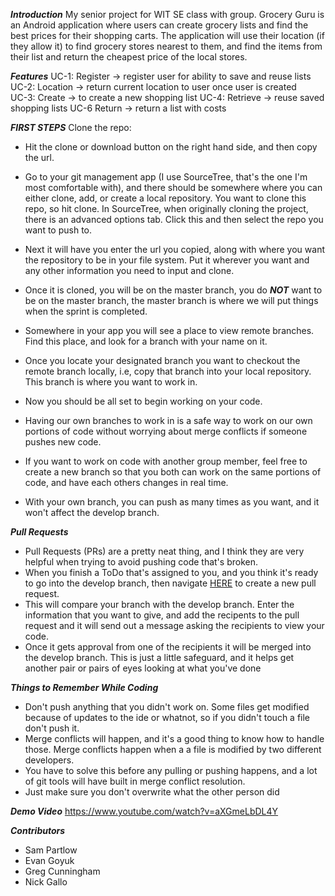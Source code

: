 ***Introduction***
My senior project for WIT SE class with group. Grocery Guru is an Android application where users can create grocery lists and find the best prices for their shopping carts. The application will use their location (if they allow it) to find grocery stores nearest to them, and find the items from their list and return the cheapest price of the local stores. 

***Features***
UC-1: Register -> register user for ability to save and reuse lists
UC-2: Location -> return current location to user once user is created  
UC-3: Create -> to create a new shopping list
UC-4: Retrieve -> reuse saved shopping lists
UC-6 Return -> return a list with costs

***FIRST STEPS***
Clone the repo:
* Hit the clone or download button on the right hand side, and then copy the url.

* Go to your git management app (I use SourceTree, that's the one I'm most comfortable with), and there should be somewhere where you can     either clone, add, or create a local repository. You want to clone this repo, so hit clone. In SourceTree, when originally cloning the project, there is an advanced options tab. Click this and then select the repo you want to push to.

* Next it will have you enter the url you copied, along with where you want the repository to be in your file system. Put it wherever you     want and any other information you need to input and clone.
* Once it is cloned, you will be on the master branch, you do ***NOT*** want to be on the master branch, the master branch is where we will   put things when the sprint is completed.
* Somewhere in your app you will see a place to view remote branches. Find this place, and look for a branch with your name on it.
* Once you locate your designated branch you want to checkout the remote branch locally, i.e, copy that branch into your local repository.   This branch is where you want to work in.
* Now you should be all set to begin working on your code.
* Having our own branches to work in is a safe way to work on our own portions of code without worrying about merge conflicts if someone     pushes new code.
* If you want to work on code with another group member, feel free to create a new branch so that you both can work on the same portions of   code, and have each others changes in real time.
* With your own branch, you can push as many times as you want, and it won't affect the develop branch.

***Pull Requests***
* Pull Requests (PRs) are a pretty neat thing, and I think they are very helpful when trying to avoid pushing code that's broken.
* When you finish a ToDo that's assigned to you, and you think it's ready to go into the develop branch, then navigate [HERE](https://github.com/partlows/SEProject-GroceryGuru/compare) to create a new pull request. 
* This will compare your branch with the develop branch. Enter the information that you want to give, and add the recipents to the pull   request and it will send out a message asking the recipients to view your code. 
* Once it gets approval from one of the recipients it will be merged into the develop branch. This is just a little safeguard, and         it helps get another pair or pairs of eyes looking at what you've done

***Things to Remember While Coding***
* Don't push anything that you didn't work on. Some files get modified because of updates to the ide or whatnot, so if you didn't touch   a file don't push it.
* Merge conflicts will happen, and it's a good thing to know how to handle those. Merge conflicts happen when a a file is modified by     two different developers.
* You have to solve this before any pulling or pushing happens, and a lot of git tools will have built in merge conflict resolution.
* Just make sure you don't overwrite what the other person did

***Demo Video***
https://www.youtube.com/watch?v=aXGmeLbDL4Y

***Contributors***
* Sam Partlow
* Evan Goyuk
* Greg Cunningham
* Nick Gallo
